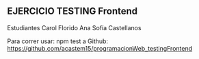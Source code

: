 ## EJERCICIO TESTING Frontend 

Estudiantes 
Carol Florido
Ana Sofía Castellanos 

Para correr usar: npm test a
Github: https://github.com/acastem15/programacionWeb_testingFrontend